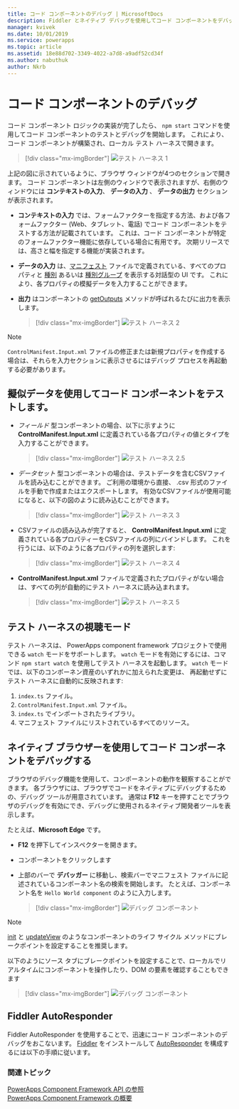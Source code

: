 ```yaml
---
title: コード コンポーネントのデバッグ | MicrosoftDocs
description: Fiddler とネイティブ デバッグを使用してコード コンポーネントをデバッグする方法
manager: kvivek
ms.date: 10/01/2019
ms.service: powerapps
ms.topic: article
ms.assetid: 18e88d702-3349-4022-a7d8-a9adf52cd34f
ms.author: nabuthuk
author: Nkrb
---
```

# <a name="debug-code-components"></a>コード コンポーネントのデバッグ

コード コンポーネント ロジックの実装が完了したら、 `npm start` コマンドを使用してコード コンポーネントのテストとデバッグを開始します。 これにより、コード コンポーネントが構築され、ローカル テスト ハーネスで開きます。

> [!div class="mx-imgBorder"]
> ![テスト ハーネス 1](media/test-harness-1.png "テスト ハーネス 1")

上記の図に示されているように、ブラウザ ウィンドウが4つのセクションで開きます。 コード コンポーネントは左側のウィンドウで表示されますが、右側のウィンドウには **コンテキストの入力**、 **データの入力** 、 **データの出力** セクションが表示されます。

- **コンテキストの入力** では、フォームファクターを指定する方法、および各フォームファクター (Web、タブレット、電話) でコード コンポーネントをテストする方法が記載されています。 これは、コード コンポーネントが特定のフォームファクター機能に依存している場合に有用です。 次期リリースでは、高さと幅を指定する機能が実装されます。
- **データの入力** は、[マニフェスト](manifest-schema-reference/manifest.md) ファイルで定義されている、すべてのプロパティと [種別](manifest-schema-reference/types.md) あるいは [種別グループ](manifest-schema-reference/type-group.md) を表示する対話型の UI です。 これにより、各プロパティの模擬データを入力することができます。 
- **出力** はコンポーネントの [getOutputs](reference/control/getoutputs.md) メソッドが呼ばれるたびに出力を表示します。  

     > [!div class="mx-imgBorder"]
     > ![テスト ハーネス 2](media/test-harness-2.png "テスト ハーネス 2")

> [!NOTE]
> `ControlManifest.Input.xml` ファイルの修正または新規プロパティを作成する場合は、それらを入力セクションに表示させるにはデバッグ プロセスを再起動する必要があります。

## <a name="test-code-components-with-mock-data"></a>擬似データを使用してコード コンポーネントをテストします。

- *フィールド* 型コンポーネントの場合、以下に示すように **ControlManifest.Input.xml** に定義されている各プロパティの値とタイプを入力することができます。

   > [!div class="mx-imgBorder"]
   > ![テスト ハーネス 2.5](media/test-harness-2.5.png "テスト ハーネス 2.5")

- *データセット* 型コンポーネントの場合は、テストデータを含むCSVファイルを読み込むことができます。 ご利用の環境から直接、 .csv 形式のファイルを手動で作成またはエクスポートします。 有効なCSVファイルが使用可能になると、以下の図のように読み込むことができます。

   > [!div class="mx-imgBorder"]
   > ![テスト ハーネス 3](media/test-harness-3.png "テスト ハーネス 3")

- CSVファイルの読み込みが完了すると、 **ControlManifest.Input.xml** に定義されている各プロパティーをCSVファイルの列にバインドします。 これを行うには、以下のように各プロパティの列を選択します:

    > [!div class="mx-imgBorder"]
    > ![テスト ハーネス 4](media/test-harness-4.png "テスト ハーネス 4")

- **ControlManifest.Input.xml** ファイルで定義されたプロパティがない場合は、すべての列が自動的にテスト ハーネスに読み込まれます。

   > [!div class="mx-imgBorder"]
   > ![テスト ハーネス 5](media/test-harness-5.png "テスト ハーネス 5")


## <a name="watch-mode-in-test-harness"></a>テスト ハーネスの視聴モード

テスト ハーネスは、 PowerApps component framework プロジェクトで使用できる `watch` モードをサポートします。 `watch` モードを有効にするには、コマンド `npm start watch` を使用してテスト ハーネスを起動します。 `watch` モードでは、以下のコンポーネン資産のいずれかに加えられた変更は、 再起動せずにテスト ハーネスに自動的に反映されます:

1.  `index.ts` ファイル。
2.  `ControlManifest.Input.xml` ファイル。
3.  `index.ts` でインポートされたライブラリ。
4.  マニフェスト ファイルにリストされているすべてのリソース。

## <a name="debug-code-components-using-native-browsers"></a>ネイティブ ブラウザーを使用してコード コンポーネントをデバッグする

ブラウザのデバッグ機能を使用して、コンポーネントの動作を観察することができます。 各ブラウザには、ブラウザでコードをネイティブにデバッグするための、デバッグ ツールが用意されています。 通常は **F12** キーを押すことでブラウザのデバッグを有効にでき、デバッグに使用されるネイティブ開発者ツールを表示します。

たとえば、**Microsoft Edge** です。

- **F12** を押下してインスペクターを開きます。
- コンポーネントをクリックします
- 上部のバーで **デバッガー** に移動し、検索バーでマニフェスト ファイルに記述されているコンポーネント名の検索を開始します。 たとえば、コンポーネント名を `Hello World component` のように入力します。

     > [!div class="mx-imgBorder"]
     > ![デバッグ コンポーネント](media/debug-control.png "デバッグ コンポーネント")

> [!NOTE]
> [init](reference/control/init.md) と [updateView](reference/control/updateview.md) のようなコンポーネントのライフ サイクル メソッドにブレークポイントを設定することを推奨します。

以下のようにソース タブにブレークポイントを設定することで、ローカルでリアルタイムにコンポーネントを操作したり、DOM の要素を確認することもできます

> [!div class="mx-imgBorder"]
> ![デバッグ コンポーネント](media/debug-control-1.png "デバッグ コンポーネント 1")

## <a name="fiddler-autoresponder"></a>Fiddler AutoResponder

Fiddler AutoResponder を使用することで、迅速にコード コンポーネントのデバッグをおこないます。 [Fiddler](https://www.telerik.com/download/fiddler) をインストールして [AutoResponder](https://docs.microsoft.com/dynamics365/customer-engagement/developer/streamline-javascript-development-fiddler-autoresponder) を構成するには以下の手順に従います。

### <a name="related-topics"></a>関連トピック

[PowerApps Component Framework API の参照](reference/index.md)<br/>
[PowerApps Component Framework の概要](overview.md)

